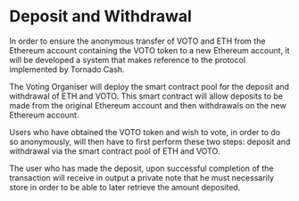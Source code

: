 # Deposit and Withdrawal

In order to ensure the anonymous transfer of VOTO and ETH from the Ethereum account containing the VOTO token to a new Ethereum account, it will be developed a system that makes reference to the protocol implemented by Tornado Cash.

The Voting Organiser will deploy the smart contract pool for the deposit and withdrawal of ETH and VOTO. This smart contract will allow deposits to be made from the original Ethereum account and then withdrawals on the new Ethereum account. 

Users who have obtained the VOTO token and wish to vote, in order to do so anonymously, will then have to first perform these two steps: deposit and withdrawal via the smart contract pool of ETH and VOTO.

The user who has made the deposit, upon successful completion of the transaction will receive in output a private note that he must necessarily store in order to be able to later retrieve the amount deposited.
